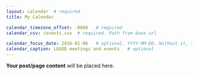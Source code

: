 ```yaml
---
layout: calendar  # required
title: My Calendar

calendar_timezone_offset: -0800   # required
calendar_csv: /events.csv  # required. Path from base url

calendar_focus_date: 2016-01-06   # optional. YYYY-MM-DD. Without it, the default is today
calendar_caption: LUGOD meetings and events   # optional
---
```


**Your post/page content** will be placed here.

